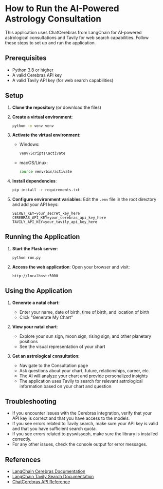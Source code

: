 # How to Run the AI-Powered Astrology Consultation

This application uses ChatCerebras from LangChain for AI-powered astrological consultations and Tavily for web search capabilities. Follow these steps to set up and run the application.

## Prerequisites

- Python 3.8 or higher
- A valid Cerebras API key
- A valid Tavily API key (for web search capabilities)

## Setup

1. **Clone the repository** (or download the files)

2. **Create a virtual environment**:
   ```bash
   python -m venv venv
   ```

3. **Activate the virtual environment**:
   - Windows:
     ```bash
     venv\Scripts\activate
     ```
   - macOS/Linux:
     ```bash
     source venv/bin/activate
     ```

4. **Install dependencies**:
   ```bash
   pip install -r requirements.txt
   ```

5. **Configure environment variables**:
   Edit the `.env` file in the root directory and add your API keys:
   ```
   SECRET_KEY=your_secret_key_here
   CEREBRAS_API_KEY=your_cerebras_api_key_here
   TAVILY_API_KEY=your_tavily_api_key_here
   ```

## Running the Application

1. **Start the Flask server**:
   ```bash
   python run.py
   ```

2. **Access the web application**:
   Open your browser and visit:
   ```
   http://localhost:5000
   ```

## Using the Application

1. **Generate a natal chart**:
   - Enter your name, date of birth, time of birth, and location of birth
   - Click "Generate My Chart"

2. **View your natal chart**:
   - Explore your sun sign, moon sign, rising sign, and other planetary positions
   - See the visual representation of your chart

3. **Get an astrological consultation**:
   - Navigate to the Consultation page
   - Ask questions about your chart, future, relationships, career, etc.
   - The AI will analyze your chart and provide personalized insights
   - The application uses Tavily to search for relevant astrological information based on your chart and question

## Troubleshooting

- If you encounter issues with the Cerebras integration, verify that your API key is correct and that you have access to the models.
- If you see errors related to Tavily search, make sure your API key is valid and that you have sufficient search quota.
- If you see errors related to pyswisseph, make sure the library is installed correctly.
- For any other issues, check the console output for error messages.

## References

- [LangChain Cerebras Documentation](https://python.langchain.com/docs/integrations/chat/cerebras/)
- [LangChain Tavily Search Documentation](https://python.langchain.com/docs/integrations/tools/tavily_search/)
- [ChatCerebras API Reference](https://python.langchain.com/api_reference/cerebras/chat_models/langchain_cerebras.chat_models.ChatCerebras.html) 